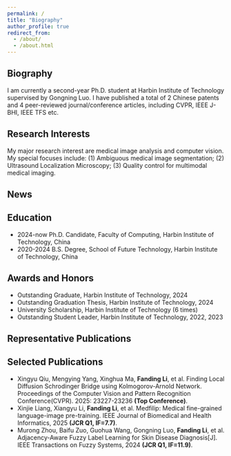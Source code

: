 ```yaml
---
permalink: /
title: "Biography"
author_profile: true
redirect_from: 
  - /about/
  - /about.html
---
```


## Biography
I am currently a second-year Ph.D. student at Harbin Institute of Technology supervised by Gongning Luo. I have published a total of 2 Chinese patents and 4 peer-reviewed journal/conference articles, including CVPR, IEEE J-BHI, IEEE TFS etc.

## Research Interests
My major research interest are medical image analysis and computer vision. My special focuses include: (1) Ambiguous medical image segmentation; (2) Ultrasound Localization Microscopy; (3) Quality control for multimodal medical imaging.

## News

## Education
- 2024-now Ph.D. Candidate, Faculty of Computing, Harbin Institute of Technology, China
- 2020-2024 B.S. Degree, School of Future Technology, Harbin Institute of Technology, China

## Awards and Honors
- Outstanding Graduate, Harbin Institute of Technology, 2024
- Outstanding Graduation Thesis, Harbin Institute of Technology, 2024
- University Scholarship, Harbin Institute of Technology (6 times)
- Outstanding Student Leader, Harbin Institute of Technology, 2022, 2023

## Representative Publications

## Selected Publications
- Xingyu Qiu, Mengying Yang, Xinghua Ma, **Fanding Li**, et al. Finding Local Diffusion Schrodinger Bridge using Kolmogorov-Arnold Network. Proceedings of the Computer Vision and Pattern Recognition Conference(CVPR). 2025: 23227-23236 **(Top Conference)**.
- Xinjie Liang, Xiangyu Li, **Fanding Li**, et al. Medfilip: Medical fine-grained language-image pre-training. IEEE Journal of Biomedical and Health Informatics, 2025 **(JCR Q1, IF=7.7)**.
- Murong Zhou, Baifu Zuo, Guohua Wang, Gongning Luo, **Fanding Li**, et al. Adjacency-Aware Fuzzy Label Learning for Skin Disease Diagnosis[J]. IEEE Transactions on Fuzzy Systems, 2024 **(JCR Q1, IF=11.9)**.
